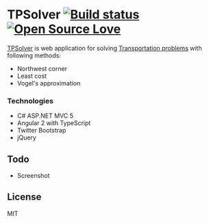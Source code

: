 # TPSolver [![Build status](https://ci.appveyor.com/api/projects/status/k72t7gaqstt28dag?svg=true)](https://ci.appveyor.com/project/lopac/tp-solver) [![Open Source Love](https://badges.frapsoft.com/os/mit/mit.svg?v=102)](https://github.com/ellerbrock/open-source-badge/)
[TPSolver][tp-home] is web application for solving [Transportation problems][tp-wiki] with following methods:
-  Northwest corner
- Least cost
- Vogel's approximation 



### Technologies
- C# ASP.NET MVC 5
- Angular 2 with TypeScript
- Twitter Bootstrap
- jQuery

## Todo
- Screenshot

License
----

MIT

[Twitter Bootstrap]: <http://twitter.github.com/bootstrap/>
[jQuery]: <http://jquery.com>
[AngularJS]: <http://angularjs.org>
[tp-wiki]: <https://en.wikipedia.org/wiki/Transportation_theory_(mathematics)>
[tp-home]: <http://tpsolver.azurewebsites.net>
